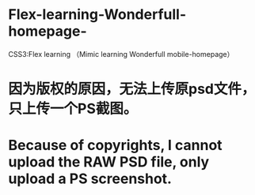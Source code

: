 # Flex-learning-Wonderfull-homepage-
CSS3:Flex learning （Mimic learning Wonderfull mobile-homepage）
# 因为版权的原因，无法上传原psd文件，只上传一个PS截图。

# Because of copyrights, I cannot upload the RAW PSD file, only upload a PS screenshot.